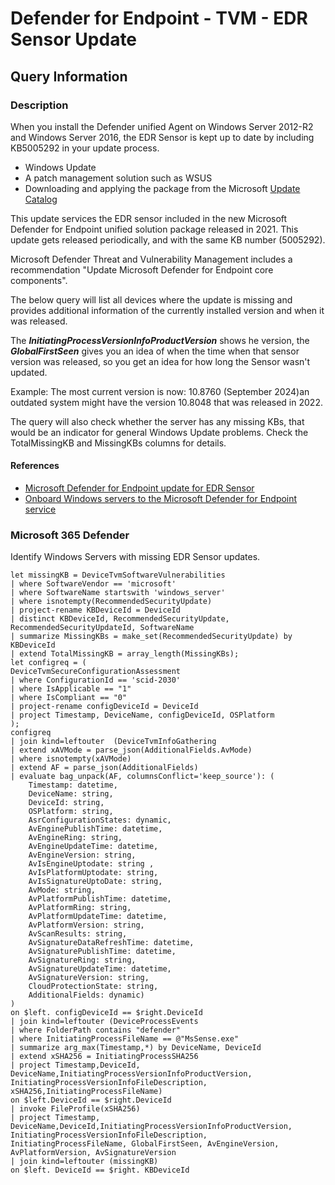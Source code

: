# Defender for Endpoint - TVM - EDR Sensor Update

## Query Information


### Description

When you install the Defender unified Agent on Windows Server 2012-R2 and Windows Server 2016, the EDR Sensor is kept up to date by including KB5005292 in your update process. 

- Windows Update
- A patch management solution such as WSUS
- Downloading and applying the package from the Microsoft [Update Catalog](https://www.catalog.update.microsoft.com/Search.aspx?q=KB5005292)

This update services the EDR sensor included in the new Microsoft Defender for Endpoint unified solution package released in 2021. This update gets released periodically, and with the same KB number (5005292).

Microsoft Defender Threat and Vulnerability Management includes a recommendation "Update Microsoft Defender for Endpoint core components". 

The below query will list all devices where the update is missing and provides additional information of the currently installed version and when it was released. 

The ***InitiatingProcessVersionInfoProductVersion*** shows he version, the ***GlobalFirstSeen*** gives you an idea of when the time when that sensor version was released, so you get an idea for how long the Sensor wasn't updated. 

Example: The most current version is now: 10.8760 (September 2024)an outdated system might have the version 10.8048 that was released in 2022.

The query will also check whether the server has any missing KBs, that would be an indicator for general Windows Update problems. Check the TotalMissingKB and MissingKBs columns for details. 


#### References

- [Microsoft Defender for Endpoint update for EDR Sensor](https://support.microsoft.com/en-gb/topic/microsoft-defender-for-endpoint-update-for-edr-sensor-f8f69773-f17f-420f-91f4-a8e5167284ac)
- [Onboard Windows servers to the Microsoft Defender for Endpoint service](https://learn.microsoft.com/en-us/defender-endpoint/configure-server-endpoints)


### Microsoft 365 Defender

Identify Windows Servers with missing EDR Sensor updates. 

```kql
let missingKB = DeviceTvmSoftwareVulnerabilities
| where SoftwareVendor == 'microsoft'
| where SoftwareName startswith 'windows_server'
| where isnotempty(RecommendedSecurityUpdate)
| project-rename KBDeviceId = DeviceId
| distinct KBDeviceId, RecommendedSecurityUpdate, RecommendedSecurityUpdateId, SoftwareName
| summarize MissingKBs = make_set(RecommendedSecurityUpdate) by KBDeviceId
| extend TotalMissingKB = array_length(MissingKBs);
let configreq = (
DeviceTvmSecureConfigurationAssessment
| where ConfigurationId == 'scid-2030'
| where IsApplicable == "1"
| where IsCompliant == "0"
| project-rename configDeviceId = DeviceId
| project Timestamp, DeviceName, configDeviceId, OSPlatform
);
configreq
| join kind=leftouter  (DeviceTvmInfoGathering
| extend xAVMode = parse_json(AdditionalFields.AvMode)
| where isnotempty(xAVMode)
| extend AF = parse_json(AdditionalFields)
| evaluate bag_unpack(AF, columnsConflict='keep_source'): (
    Timestamp: datetime, 
    DeviceName: string, 
    DeviceId: string,
    OSPlatform: string, 
    AsrConfigurationStates: dynamic, 
    AvEnginePublishTime: datetime, 
    AvEngineRing: string, 
    AvEngineUpdateTime: datetime,
    AvEngineVersion: string,
    AvIsEngineUptodate: string ,
    AvIsPlatformUptodate: string,
    AvIsSignatureUptoDate: string,
    AvMode: string,
    AvPlatformPublishTime: datetime,
    AvPlatformRing: string,
    AvPlatformUpdateTime: datetime,
    AvPlatformVersion: string,
    AvScanResults: string,
    AvSignatureDataRefreshTime: datetime, 
    AvSignaturePublishTime: datetime,
    AvSignatureRing: string,
    AvSignatureUpdateTime: datetime, 
    AvSignatureVersion: string,
    CloudProtectionState: string,
    AdditionalFields: dynamic)
)
on $left. configDeviceId == $right.DeviceId
| join kind=leftouter (DeviceProcessEvents
| where FolderPath contains "defender"
| where InitiatingProcessFileName == @"MsSense.exe"
| summarize arg_max(Timestamp,*) by DeviceName, DeviceId
| extend xSHA256 = InitiatingProcessSHA256 
| project Timestamp,DeviceId, DeviceName,InitiatingProcessVersionInfoProductVersion, InitiatingProcessVersionInfoFileDescription, xSHA256,InitiatingProcessFileName)
on $left.DeviceId == $right.DeviceId
| invoke FileProfile(xSHA256) 
| project Timestamp, DeviceName,DeviceId,InitiatingProcessVersionInfoProductVersion, InitiatingProcessVersionInfoFileDescription, InitiatingProcessFileName, GlobalFirstSeen, AvEngineVersion, AvPlatformVersion, AvSignatureVersion
| join kind=leftouter (missingKB)
on $left. DeviceId == $right. KBDeviceId

```

